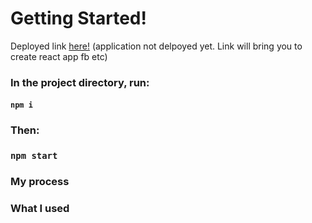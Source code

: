 # Getting Started!

Deployed link [here!](https://github.com/facebook/create-react-app)
(application not delpoyed yet. Link will bring you to create react app fb etc)

### In the project directory, run:

#### `npm i`

### Then:

### `npm start`



### My process



### What I used


